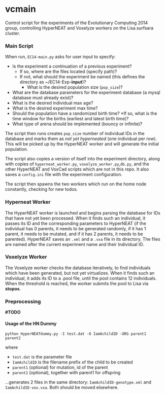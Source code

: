 vcmain
======

Control script for the experiments of the Evolutionary Computing 2014 group, controlling HyperNEAT and Voxelyze workers on the Lisa.surfsara cluster.

### Main Script

When run, `EC14-main.py` asks for user input to specify:

* Is the experiment a continuation of a previous experiment?
  * If so, where are the files located (specify path)?
  * If not, what should the experiment be named (this defines the directory as ~/EC14-Exp-**input**)?
    * What is the desired population size (`pop_size`)?
* What are the database parameters for the experiment database (a mysql database must already exist)?
* What is the desired individual max age?
* What is the desired experiment max time?
* Should the population have a randomized birth time?
  *If so, what is the time window for the births (earliest and latest birth time)?
* What type of arena should be implemented (bouncy or infinite)?


The script then runs creates `pop_size` number of individual IDs in the database and marks them as *not yet hyperneated* (one individual per row). This will be picked up by the HyperNEAT worker and will generate the initial population.

The script also copies a version of itself into the experiment directory, along with copies of `hyperneat_worker.py`, `voxelyze_worker.py`,`db.py`, and the other HyperNEAT and VoxCad scripts which are not in this repo. It also saves a `config.ini` file with the experiment configuration.

The script then spawns the two workers which run on the home node constantly, checking for new todos.

### Hyperneat Worker

The HyperNEAT worker is launched and begins parsing the database for IDs that have not yet been processed. When it finds such an individual, it passes its ID and the corresponding parameters to HyperNEAT (if the individual has 0 parents, it needs to be generated randomly, if it has 1 parent, it needs to be mutated, and if it has 2 parents, it needs to be parented). HyperNEAT saves an `.xml` and a `.vxa` file in its directory. The files are named after the current experiment name and their Individual ID.

### Voxelyze Worker

The Voxelyze worker checks the database iteratively, to find individuals which have been generated, but not yet virtualizes. When it finds such an individual, it adds its ID to a .pool file, until the pool contains 12 individuals. When the threshold is reached, the worker submits the pool to Lisa via **stopos**.

### Preprocessing

**#TODO**


#### Usage of the HN Dummy

`python HyperNEATdummy.py -I test.dat -O IamAchildID -ORG parent1 parent2`

where

* `test.dat` is the parameter file
* `IamAchildID` is the filename prefix of the child to be created
* `parent1` (optional) for mutation, id of the parent
* `parent2` (optional), together with parent1 for offspring
 
...generates 2 files in the same directory: `IamAchildID-genotype.xml` and `IamAchildID-vox.vxa`. Both should be moved elsewhere.

